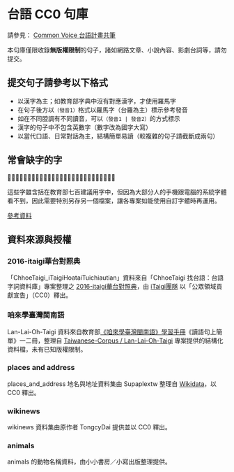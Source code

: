 # 台語 CC0 句庫

請參見： [Common Voice 台語計畫共筆](https://github.com/moztw/hackMD_docs/blob/master/common-voice-taiwanese-plan.md)

本句庫僅限收錄**無版權限制**的句子，諸如網路文章、小說內容、影劇台詞等，請勿提交。

## 提交句子請參考以下格式

- 以漢字為主；如教育部字典中沒有對應漢字，才使用羅馬字
- 在句子後方以`（發音1）`格式以羅馬字（台羅為主）標示參考發音
- 如在不同腔調有不同讀音，可以`（發音1 | 發音2）`的方式標示
- 漢字的句子中不包含英數字（數字改為國字大寫）
- 以當代口語、日常對話為主，結構簡單易讀（較複雜的句子請截斷成兩句）

## 常會缺字的字

𡳞、𠢕、𠲿、𢓜、𣍐、𤆬、𤏸、𤞚、𤺪、𥰔、𥴊、𨑨、𩟗、𪜶

這些字雖含括在教育部七百建議用字中，但因為大部分人的手機跟電腦的系統字體看不到，因此需要特別另存另一個檔案，讓各專案如能使用自訂字體時再運用。

[參考資料](https://max-everyday.com/2020/03/taiwanese-common-word-700/)

## 資料來源與授權

### 2016-itaigi華台對照典

「ChhoeTaigi_iTaigiHoataiTuichiautian」資料來自「ChhoeTaigi 找台語：台語字詞資料庫」專案整理之 [2016-itaigi華台對照典](https://github.com/ChhoeTaigi/ChhoeTaigiDatabase#7-2016-itaigi華台對照典)，由 [iTaigi團隊](https://itaigi.tw/) 以「公眾領域貢獻宣告」（CC0）釋出。

### 咱來學臺灣閩南語

Lan-Lai-Oh-Taigi 資料來自教育部[《咱來學臺灣閩南語》學習手冊](https://language.moe.gov.tw/result.aspx?subclassify_sn=506&content_sn=40)《讀語句上簡單》一二冊，整理自 [Taiwanese-Corpus / Lan-Lai-Oh-Taigi](https://github.com/Taiwanese-Corpus/Lan-Lai-Oh-Taigi) 專案提供的結構化資料檔，未有已知版權限制。

### places and address

places_and_address 地名與地址資料集由 Supaplextw 整理自 [Wikidata](https://www.wikidata.org/wiki/Wikidata:Main_Page)，以 CC0 釋出。

### wikinews

wikinews 資料集由原作者 TongcyDai 提供並以 CC0 釋出。

### animals

animals 的動物名稱資料，由小小書房／小寫出版整理提供。

